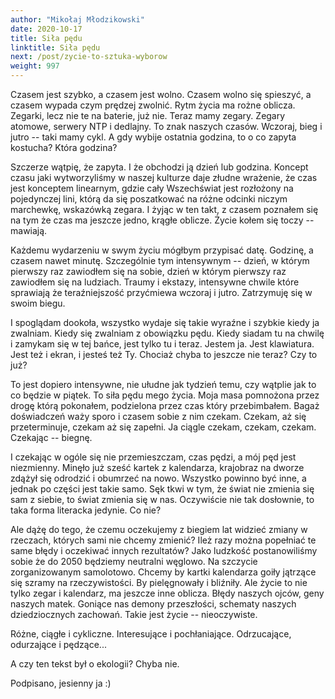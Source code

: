 ```yaml
---
author: "Mikołaj Młodzikowski"
date: 2020-10-17
title: Siła pędu
linktitle: Siła pędu
next: /post/zycie-to-sztuka-wyborow
weight: 997
---
```


Czasem jest szybko, a czasem jest wolno. Czasem wolno się spieszyć, a czasem wypada czym prędzej zwolnić. Rytm życia ma rożne oblicza. Zegarki, lecz nie te na baterie, już nie. Teraz mamy zegary. Zegary atomowe, serwery NTP i dedlajny. To znak naszych czasów. Wczoraj, bieg i jutro -- taki mamy cykl. A gdy wybije ostatnia godzina, to o co zapyta kostucha? Która godzina?

Szczerze wątpię, że zapyta. I że obchodzi ją dzień lub godzina. Koncept czasu jaki wytworzyliśmy w naszej kulturze daje złudne wrażenie, że czas jest konceptem linearnym, gdzie cały Wszechświat jest rozłożony na pojedynczej lini, którą da się poszatkować na różne odcinki niczym marchewkę, wskazówką zegara. I żyjąc w ten takt, z czasem poznałem się na tym że czas ma jeszcze jedno, krągłe oblicze. Życie kołem się toczy -- mawiają.

Każdemu wydarzeniu w swym życiu mógłbym przypisać datę. Godzinę, a czasem nawet minutę. Szczególnie tym intensywnym -- dzień, w którym pierwszy raz zawiodłem się na sobie, dzień w którym pierwszy raz zawiodłem się na ludziach. Traumy i ekstazy, intensywne chwile które sprawiają że teraźniejszość przyćmiewa wczoraj i jutro. Zatrzymuję się w swoim biegu.

I spoglądam dookoła, wszystko wydaje się takie wyraźne i szybkie kiedy ja zwalniam. Kiedy się zwalniam z obowiązku pędu. Kiedy siadam tu na chwilę i zamykam się w tej bańce, jest tylko tu i teraz. Jestem ja. Jest klawiatura. Jest też i ekran, i jesteś też Ty. Chociaż chyba to jeszcze nie teraz? Czy to już?

To jest dopiero intensywne, nie ułudne jak tydzień temu, czy wątplie jak to co będzie w piątek. To siła pędu mego życia. Moja masa pomnożona przez drogę którą pokonałem, podzielona przez czas który przebimbałem. Bagaż doświadczeń waży sporo i czasem sobie z nim czekam. Czekam, aż się przeterminuje, czekam aż się zapełni. Ja ciągle czekam, czekam, czekam. Czekając -- biegnę.

I czekając w ogóle się nie przemieszczam, czas pędzi, a mój pęd jest niezmienny. Minęło już sześć kartek z kalendarza, krajobraz na dworze zdążył się odrodzić i obumrzeć na nowo. Wszystko powinno być inne, a jednak po części jest takie samo. Sęk tkwi w tym, że świat nie zmienia się sam z siebie, to świat zmienia się w nas. Oczywiście nie tak dosłownie, to taka forma literacka jedynie. Co nie?

Ale dążę do tego, że czemu oczekujemy z biegiem lat widzieć zmiany w rzeczach, których sami nie chcemy zmienić? Ileż razy można popełniać te same błędy i oczekiwać innych rezultatów? Jako ludzkość postanowiliśmy sobie że do 2050 będziemy neutralni węglowo. Na szczycie zorganizowanym samolotowo. Chcemy by kartki kalendarza goiły jątrzące się szramy na rzeczywistości. By pielęgnowały i bliźniły. Ale życie to nie tylko zegar i kalendarz, ma jeszcze inne oblicza. Błędy naszych ojców, geny naszych matek. Goniące nas demony przeszłości, schematy naszych dziedziocznych zachowań. Takie jest życie -- nieoczywiste.

Różne, ciągłe i cykliczne. Interesujące i pochłaniające. Odrzucające, odurzające i pędzące...

A czy ten tekst był o ekologii? Chyba nie.

Podpisano,
jesienny ja
:)
